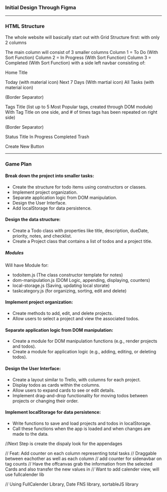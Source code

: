 ### Initial Design Through Figma

---
### HTML Structure
The whole website will basically start out with Grid Structure first:
with only 2 columns

The main column will consist of 3 smaller columns
Column 1 = To Do (With Sort Function)
Column 2 = In Progress (With Sort Function)
Column 3 = Completed (With Sort Function)
with a side left navbar consisting of:

Home Title

Today (with material icon)
Next 7 Days (With martial icon)
All Tasks (with material icon)

(Border Separator)

Tags Title
(list up to 5 Most Popular tags, created through DOM module)
With Tag Title on one side, and # of times tags has been repeated on right side)

(Border Separator)

Status Title
In Progress
Completed
Trash

Create New Button

---

### Game Plan

#### Break down the project into smaller tasks:
* Create the structure for todo items using constructors or classes.
* Implement project organization.
* Separate application logic from DOM manipulation.
* Design the User Interface.
* Add localStorage for data persistence.

#### Design the data structure:
* Create a Todo class with properties like title, description, dueDate, priority, notes, and checklist.
* Create a Project class that contains a list of todos and a project title.
##### Modules
Will have Module for:
* todoitem.js (The class constructor template for notes)
* dom-manipulation.js (DOM Logic, appending, displaying, counters)
* local-storage.js (Saving, updating local storate)
* taskcategory.js (for organizing, sorting, edit and delete)


#### Implement project organization:
* Create methods to add, edit, and delete projects.
* Allow users to select a project and view the associated todos.

#### Separate application logic from DOM manipulation:
* Create a module for DOM manipulation functions (e.g., render projects and todos).
* Create a module for application logic (e.g., adding, editing, or deleting todos).

#### Design the User Interface:
* Create a layout similar to Trello, with columns for each project.
* Display todos as cards within the columns.
* Allow users to expand cards to see or edit details.
* Implement drag-and-drop functionality for moving todos between projects or changing their order.

#### Implement localStorage for data persistence:
* Write functions to save and load projects and todos in localStorage.
* Call these functions when the app is loaded and when changes are made to the data.



//Next Step is create the dispaly look for the appendages

// Feat: Add counter on each column representing total tasks
// Draggable between eachother as well as each column
// add counter for sidenavbar on tag counts
// Have the offcanvas grab the information from the selected Cards and also transfer the new values in
// Want to add calender view, will use fullcalender lib



// Using FullCalender Library, Date FNS library, sortableJS library